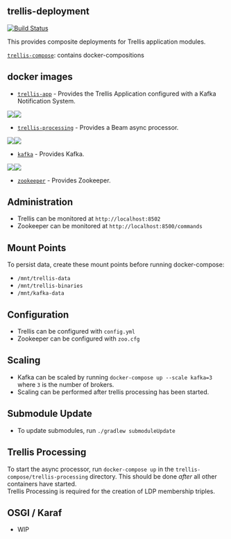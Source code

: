 ## trellis-deployment

[![Build Status](https://travis-ci.org/trellis-ldp/trellis-deployment.png?branch=master)](https://travis-ci.org/trellis-ldp/trellis-deployment)

This provides composite deployments for Trellis application modules.  

[`trellis-compose`](trellis-compose): contains docker-compositions

## docker images

* [`trellis-app`](https://github.com/trellis-ldp/trellis/tree/master/trellis-app)  - Provides the Trellis Application configured with a Kafka Notification System.

[![](https://images.microbadger.com/badges/image/trellisldp/trellis-app:0.6.0.svg)](https://microbadger.com/images/trellisldp/trellis-app "trellisldp/trellis-app")[![](https://images.microbadger.com/badges/version/trellisldp/trellis-app.svg)](https://microbadger.com/images/trellisldp/trellis-app "trellisldp/trellis-app")

* [`trellis-processing`](https://github.com/trellis-ldp/trellis-rosid/tree/master/trellis-rosid-file-streaming)  - Provides a Beam async processor.

[![](https://images.microbadger.com/badges/image/trellisldp/trellis-processing.svg)](https://microbadger.com/images/trellisldp/trellis-processing "trellisldp/trellis-processing")[![](https://images.microbadger.com/badges/version/trellisldp/trellis-processing.svg)](https://microbadger.com/images/trellisldp/trellis-processing "trellisldp/trellis-processing")

* [`kafka`](https://github.com/wurstmeister/kafka-docker)  - Provides Kafka.

[![](https://images.microbadger.com/badges/image/trellisldp/kafka.svg)](https://microbadger.com/images/trellisldp/kafka "trellisldp/kafka")[![](https://images.microbadger.com/badges/version/trellisldp/kafka.svg)](https://microbadger.com/images/trellisldp/kafka "trellisldp/kafka")

* [`zookeeper`](https://github.com/31z4/zookeeper-docker/blob/master/3.5.3-beta/Dockerfile)  - Provides Zookeeper.

## Administration

* Trellis can be monitored at `http://localhost:8502`
* Zookeeper can be monitored at `http://localhost:8500/commands`

## Mount Points

To persist data, create these mount points before running docker-compose:
* `/mnt/trellis-data`
* `/mnt/trellis-binaries`
* `/mnt/kafka-data`

## Configuration
* Trellis can be configured with `config.yml`
* Zookeeper can be configured with `zoo.cfg`

## Scaling
* Kafka can be scaled by running `docker-compose up --scale kafka=3` where `3` is the number of brokers.
* Scaling can be performed after trellis processing has been started.

## Submodule Update
* To update submodules, run `./gradlew submoduleUpdate`

## Trellis Processing
To start the async processor, run `docker-compose up` in the `trellis-compose/trellis-processing` directory.
This should be done _after_ all other containers have started.  
Trellis Processing is required for the creation of LDP membership triples.

## OSGI / Karaf
* WIP